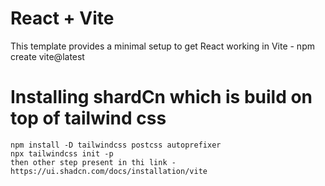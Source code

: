 # React + Vite

This template provides a minimal setup to get React working in Vite - npm create vite@latest

# Installing shardCn which is build on top of tailwind css
```
npm install -D tailwindcss postcss autoprefixer
npx tailwindcss init -p
then other step present in thi link - https://ui.shadcn.com/docs/installation/vite
```
